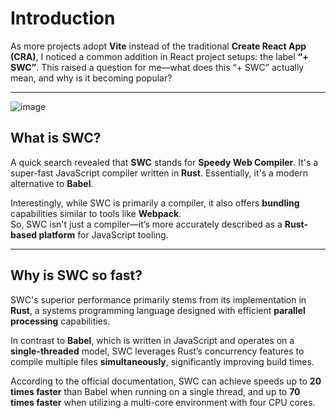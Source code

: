 # Introduction

As more projects adopt **Vite** instead of the traditional **Create React App (CRA)**, I noticed a common addition in React project setups: the label **“+ SWC”**. This raised a question for me—what does this “+ SWC” actually mean, and why is it becoming popular?

---
![image](https://github.com/user-attachments/assets/a4f33531-7d47-4e21-9b19-0c022a4a8afe)


## What is SWC?

A quick search revealed that **SWC** stands for **Speedy Web Compiler**. It's a super-fast JavaScript compiler written in **Rust**. Essentially, it's a modern alternative to **Babel**.

Interestingly, while SWC is primarily a compiler, it also offers **bundling** capabilities similar to tools like **Webpack**.  
So, SWC isn't just a compiler—it’s more accurately described as a **Rust-based platform** for JavaScript tooling.

---

## Why is SWC so fast?

SWC's superior performance primarily stems from its implementation in **Rust**, a systems programming language designed with efficient **parallel processing** capabilities.

In contrast to **Babel**, which is written in JavaScript and operates on a **single-threaded** model, SWC leverages Rust’s concurrency features to compile multiple files **simultaneously**, significantly improving build times.

According to the official documentation, SWC can achieve speeds up to **20 times faster** than Babel when running on a single thread, and up to **70 times faster** when utilizing a multi-core environment with four CPU cores.
